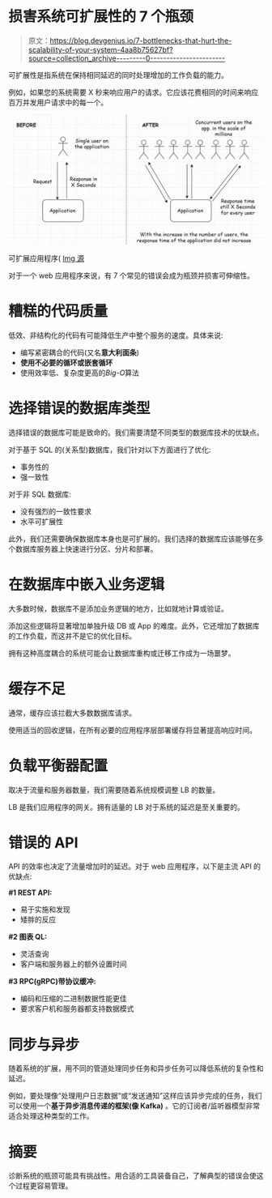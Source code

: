 # 损害系统可扩展性的 7 个瓶颈

> 原文：<https://blog.devgenius.io/7-bottlenecks-that-hurt-the-scalability-of-your-system-4aa8b75627bf?source=collection_archive---------0----------------------->

可扩展性是指系统在保持相同延迟的同时处理增加的工作负载的能力。

例如，如果您的系统需要 X 秒来响应用户的请求。它应该花费相同的时间来响应百万并发用户请求中的每一个。

![](img/de5ad8c82f3ace9a030ae331839bbcb7.png)

可扩展应用程序( [Img 源](https://www.8bitmen.com)

对于一个 web 应用程序来说，有 7 个常见的错误会成为瓶颈并损害可伸缩性。

# 糟糕的代码质量

低效、非结构化的代码有可能降低生产中整个服务的速度。具体来说:

*   编写紧密耦合的代码(又名**意大利面条**)
*   **使用不必要的循环或嵌套循环**
*   使用效率低、复杂度更高的*Big-O*算法

# 选择错误的数据库类型

选择错误的数据库可能是致命的。我们需要清楚不同类型的数据库技术的优缺点。

对于基于 SQL 的(关系型)数据库，我们针对以下方面进行了优化:

*   事务性的
*   强一致性

对于非 SQL 数据库:

*   没有强烈的一致性要求
*   水平可扩展性

此外，我们还需要确保数据库本身也是可扩展的。我们选择的数据库应该能够在多个数据库服务器上快速进行分区、分片和部署。

# 在数据库中嵌入业务逻辑

大多数时候，数据库不是添加业务逻辑的地方，比如就地计算或验证。

添加这些逻辑将显著增加单独升级 DB 或 App 的难度。此外，它还增加了数据库的工作负载，而这并不是它的优化目标。

拥有这种高度耦合的系统可能会让数据库重构或迁移工作成为一场噩梦。

# 缓存不足

通常，缓存应该拦截大多数数据库请求。

使用适当的回收逻辑，在所有必要的应用程序层部署缓存将显著提高响应时间。

# 负载平衡器配置

取决于流量和服务器数量，我们需要随着系统规模调整 LB 的数量。

LB 是我们应用程序的网关。拥有适量的 LB 对于系统的延迟是至关重要的。

# 错误的 API

API 的效率也决定了流量增加时的延迟。对于 web 应用程序，以下是主流 API 的优缺点:

**#1 REST API:**

*   易于实施和发现
*   矮胖的反应

**#2 图表 QL:**

*   灵活查询
*   客户端和服务器上的额外设置时间

**#3 RPC(gRPC)带协议缓冲:**

*   编码和压缩的二进制数据性能更佳
*   要求客户机和服务器都支持数据模式

# 同步与异步

随着系统的扩展，用不同的管道处理同步任务和异步任务可以降低系统的复杂性和延迟。

例如，要处理像“处理用户日志数据”或“发送通知”这样应该异步完成的任务，我们可以使用一个**基于异步消息传递的框架(像 Kafka)** 。它的订阅者/监听器模型非常适合处理这种类型的工作。

# 摘要

诊断系统的瓶颈可能具有挑战性。用合适的工具装备自己，了解典型的错误会使这个过程更容易管理。